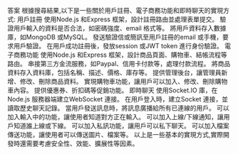 答案
根據搜尋結果,以下是一些關於用戶註冊、電子商務功能和即時聊天的實現方式:
用戶註冊
使用Node.js 和Express 框架，設計註冊路由並處理表單提交。
驗證用戶輸入的資料是否合法，如密碼強度、email 格式等。
將用戶資料存入數據庫，如MongoDB 或MySQL。
發送驗證信或簡訊至用戶註冊的email 或手機，要求用戶驗證。
在用戶成功註冊後，發放session 或JWT token 進行身份驗證。
電子商務功能
使用Node.js 和Express 框架，設計商品頁面、購物車、結帳流程等路由。
串接第三方金流服務，如Paypal、信用卡付款等，處理付款流程。
將商品資料存入資料庫，包括名稱、描述、價格、庫存等。
提供管理後台，讓管理員新增、修改、刪除商品資料。
實現購物車功能，讓用戶可以加入、修改、刪除購物車內容。
提供優惠券、折扣碼等促銷功能。
即時聊天
使用Socket.IO 庫，在Node.js 服務器端建立WebSocket 連接。
在用戶登入時，建立Socket 連接，並讀取歷史聊天記錄。
當用戶發送訊息時，將訊息廣播給所有已連線的用戶。
可以加入輸入中的功能，讓使用者知道對方正在輸入。
可以加入上線/下線通知，讓用戶知道誰上線或下線。
可以加入私訊功能，讓用戶可以私下聊天。
可以加入檔案傳送功能，讓使用者可以傳送圖片、檔案等。
以上是一些基本的實現方式,實際開發時還需要考慮安全性、效能、擴展性等因素。

